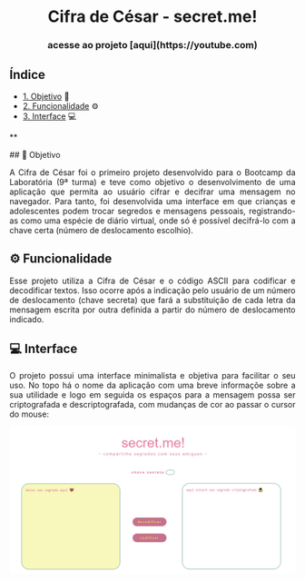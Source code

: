 <h1 align="center">Cifra de César - secret.me!</h1>

<h3 align="center">acesse ao projeto [aqui](https://youtube.com)</h3>

## Índice

* [1. Objetivo](#1-objetivo) 📌
* [2. Funcionalidade](#2-funcionalidade) ⚙️
* [3. Interface](#3-interface) 💻

**
</h1> 
## 📌 Objetivo

<p align="justify">A Cifra de César foi o primeiro projeto desenvolvido para o Bootcamp da Laboratória (9ª turma) e teve como objetivo o desenvolvimento de uma aplicação que permita ao usuário cifrar e decifrar uma mensagem no navegador. Para tanto, foi desenvolvida uma interface em que crianças e adolescentes podem trocar segredos e mensagens pessoais, registrando-as como uma espécie de diário virtual, onde só é possível decifrá-lo com a chave certa (número de deslocamento escolhio).</p>  

## ⚙️ Funcionalidade

<p align="justify">Esse projeto utiliza a Cifra de César e o código ASCII para codificar e decodificar textos. Isso ocorre após a indicação pelo usuário de um número de deslocamento (chave secreta) que fará a substituição de cada letra da mensagem escrita por outra definida a partir do número de deslocamento indicado.</p>

## 💻 Interface

 <p align="justify">O projeto possui uma interface minimalista e objetiva para facilitar o seu uso. No topo há o nome da aplicação com uma breve informaçõe sobre a sua utilidade e logo em seguida os espaços para a mensagem possa ser criptografada e descriptografada, com mudanças de cor ao passar o cursor do mouse:</p> 
 
 <img src="https://raw.githubusercontent.com/andraderika/SAP009-cipher/main/s1.png">


